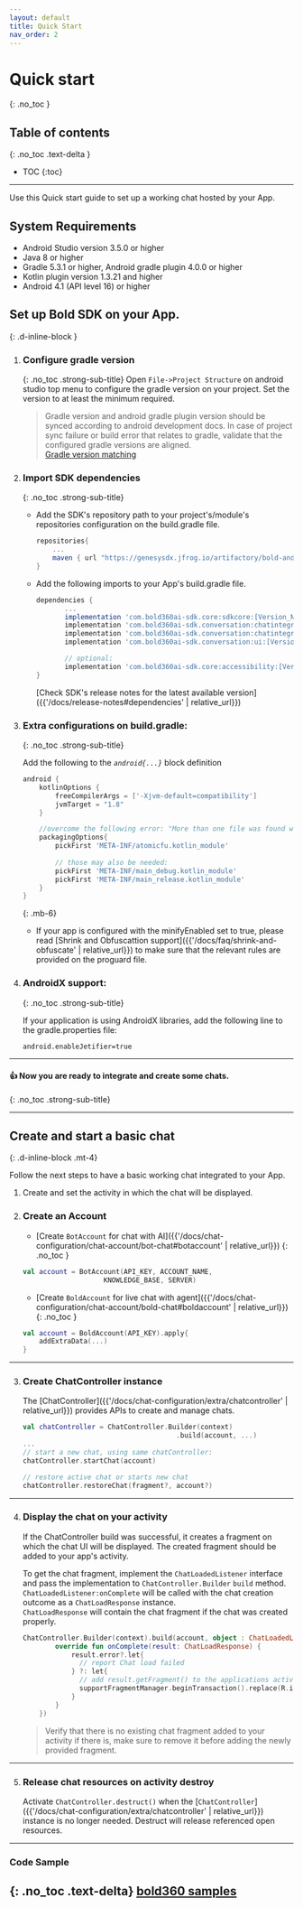 ```yaml
---
layout: default
title: Quick Start
nav_order: 2
---
```


# Quick start
{: .no_toc }

## Table of contents
{: .no_toc .text-delta }

- TOC
{:toc}

---

Use this Quick start guide to set up a working chat hosted by your App.

## System Requirements  

* Android Studio version 3.5.0 or higher
* Java 8 or higher
* Gradle 5.3.1 or higher, Android gradle plugin 4.0.0 or higher
* Kotlin plugin version 1.3.21 and higher
* Android 4.1 (API level 16) or higher


## Set up Bold SDK on your App.
{: .d-inline-block }

1. ### Configure gradle version
    {: .no_toc .strong-sub-title} 
    Open `File->Project Structure` on android studio top menu to configure the gradle version on your project. Set the version to at least the minimum required.
    > Gradle version and android gradle plugin version should be synced according to android development docs.
      In case of project sync failure or build error that relates to gradle, validate that the configured gradle versions are aligned.   
      [Gradle version matching](https://developer.android.com/studio/releases/gradle-plugin#updating-gradle)

2. ### Import SDK dependencies 
    {: .no_toc .strong-sub-title}   
    
   - Add the SDK's repository path to your project's/module's repositories configuration on the build.gradle file.   
     ```gradle
     repositories{
         ...
         maven { url "https://genesysdx.jfrog.io/artifactory/bold-android.prod/" }
     }
     ```
        
   - Add the following imports to your App's build.gradle file.

     ```gradle
     dependencies {
            ...
            implementation 'com.bold360ai-sdk.core:sdkcore:[Version_Number]'
            implementation 'com.bold360ai-sdk.conversation:chatintegration:[Version_Number]'
            implementation 'com.bold360ai-sdk.conversation:chatintegration:[Version_Number]'
            implementation 'com.bold360ai-sdk.conversation:ui:[Version_Number]'

            // optional:
            implementation 'com.bold360ai-sdk.core:accessibility:[Version_Number]'
     }
     ```

     [Check SDK's release notes for the latest available version]({{'/docs/release-notes#dependencies' | relative_url}}) 

    
3. ### Extra configurations on build.gradle:
    {: .no_toc .strong-sub-title}  
   
    Add the following to the _`android{...}`_ block definition

    ```gradle
    android {
        kotlinOptions {
            freeCompilerArgs = ['-Xjvm-default=compatibility']
            jvmTarget = "1.8"
        }

        //overcome the following error: "More than one file was found with OS independent path..."
        packagingOptions{
            pickFirst 'META-INF/atomicfu.kotlin_module'
            
            // those may also be needed:
            pickFirst 'META-INF/main_debug.kotlin_module'
            pickFirst 'META-INF/main_release.kotlin_module'
        }
    }
    ```
    {: .mb-6}


    - If your app is configured with the minifyEnabled set to true, please read [Shrink and Obfuscattion support]({{'/docs/faq/shrink-and-obfuscate' | relative_url}}) to make sure that the relevant rules are provided on the proguard file.
    

4. ### AndroidX support:
    {: .no_toc .strong-sub-title}  
  
    If your application is using AndroidX libraries, add the following line to the gradle.properties file:

    ```xml
   android.enableJetifier=true
    ```

---

#### 👍  Now you are ready to integrate and create some chats.
{: .no_toc .strong-sub-title}

---

## Create and start a basic chat  
{: .d-inline-block .mt-4}

Follow the next steps to have a basic working chat integrated to your App.

1. Create and set the activity in which the chat will be displayed.

2. ### Create an Account
    - [Create `BotAccount` for chat with AI]({{'/docs/chat-configuration/chat-account/bot-chat#botaccount' | relative_url}})
    {: .no_toc }
    ```kotlin
    val account = BotAccount(API_KEY, ACCOUNT_NAME,
                        KNOWLEDGE_BASE, SERVER)
    ```

    - [Create `BoldAccount` for live chat with agent]({{'/docs/chat-configuration/chat-account/bold-chat#boldaccount' | relative_url}})
    {: .no_toc }
    ```kotlin
    val account = BoldAccount(API_KEY).apply{
        addExtraData(...)
    }    
    ``` 
---

3. ### Create ChatController instance
    The [ChatController]({{'/docs/chat-configuration/extra/chatcontroller' | relative_url}}) provides APIs to create and manage chats.
    
    ```kotlin
    val chatController = ChatController.Builder(context)
                                          .build(account, ...)
    ...
    // start a new chat, using same chatController:
    chatController.startChat(account)

    // restore active chat or starts new chat
    chatController.restoreChat(fragment?, account?)
    ```
---

4. ### Display the chat on your activity

    If the ChatController build was successful, it creates a fragment on which the chat UI will be displayed. The created fragment should be added to your app's activity.

    To get the chat fragment, implement the `ChatLoadedListener` interface and pass the implementation to `ChatController.Builder` `build` method.   
    `ChatLoadedListener:onComplete` will be called with the chat creation outcome as a `ChatLoadResponse` instance.    
    `ChatLoadResponse` will contain the chat fragment if the chat was created properly.

    ```kotlin
    ChatController.Builder(context).build(account, object : ChatLoadedListener {
            override fun onComplete(result: ChatLoadResponse) {
                result.error?.let{
                  // report Chat load failed
                } ?: let{
                  // add result.getFragment() to the applications activity.
                  supportFragmentManager.beginTransaction().replace(R.id.chat_container, result.fragment, tag).commit()
                }
            }
        })
    ```

    > Verify that there is no existing chat fragment added to your activity if there is, make sure to remove it before adding the newly provided fragment.

---

5. ### Release chat resources on activity destroy
   Activate `ChatController.destruct()` when the [`ChatController`]({{'/docs/chat-configuration/extra/chatcontroller' | relative_url}}) instance is no longer needed. Destruct will release referenced open resources.

---

### Code Sample
{: .no_toc .text-delta}
[bold360 samples](https://github.com/genesys/bold360-mobile-samples-android)
-
